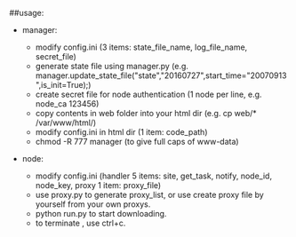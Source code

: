 ##usage:
* manager:
	* modify config.ini (3 items: state_file_name, log_file_name, secret_file)
	* generate state file using manager.py (e.g. manager.update_state_file("state","20160727",start_time="20070913",is_init=True);)
	* create secret file for node authentication (1 node per line, e.g. node_ca 123456)
	* copy contents in web folder into your html dir (e.g. cp web/\* /var/www/html/)
	* modify config.ini in html dir (1 item: code_path)
	* chmod -R 777 manager (to give full caps of www-data)

* node:
	* modify config.ini (handler 5 items: site, get_task, notify, node_id, node_key, proxy 1 item: proxy_file)
	* use proxy.py to generate proxy_list, or use create proxy file by yourself from your own proxys.
	* python run.py to start downloading.
	* to terminate , use ctrl+c.
